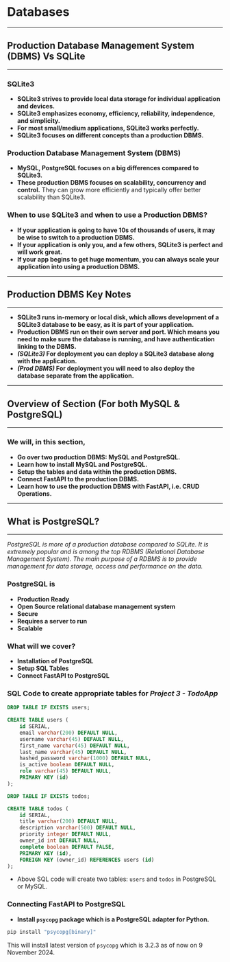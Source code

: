 # Databases

---

## Production Database Management System (DBMS) Vs SQLite

---

### SQLite3

- **SQLite3 strives to provide local data storage for individual application and devices.**
- **SQLite3 emphasizes economy, efficiency, reliability, independence, and simplicity.**
- **For most small/medium applications, SQLite3 works perfectly.**
- **SQLite3 focuses on different concepts than a production DBMS.**

### Production Database Management System (DBMS)

- **MySQL, PostgreSQL focuses on a big differences compared to SQLite3.**
- **These production DBMS focuses on scalability, concurrency and control.** They can grow more efficiently and typically offer better scalability than SQLite3.

### When to use SQLite3 and when to use a Production DBMS?

- **If your application is going to have 10s of thousands of users, it may be wise to switch to a production DBMS.**
- **If your application is only you, and a few others, SQLite3 is perfect and will work great.**
- **If your app begins to get huge momentum, you can always scale your application into using a production DBMS.**

---

## Production DBMS Key Notes

---

- **SQLite3 runs in-memory or local disk, which allows development of a SQLite3 database to be easy, as it is part of your application.**
- **Production DBMS run on their own server and port. Which means you need to make sure the database is running, and have authentication linking to the DBMS.**
- **_(SQLite3)_ For deployment you can deploy a SQLite3 database along with the application.**
- **_(Prod DBMS)_ For deployment you will need to also deploy the database separate from the application.**

---

## Overview of Section (For both MySQL & PostgreSQL)

---

### We will, in this section,

- **Go over two production DBMS: MySQL and PostgreSQL.**
- **Learn how to install MySQL and PostgreSQL.**
- **Setup the tables and data within the production DBMS.**
- **Connect FastAPI to the production DBMS.**
- **Learn how to use the production DBMS with FastAPI, i.e. CRUD Operations.**

---

## What is PostgreSQL?

---
 _PostgreSQL is more of a production database compared to SQLite. It is extremely popular and is among the top RDBMS (Relational Database Management System). The main purpose of a RDBMS is to provide management for data storage, access and performance on the data._

### PostgreSQL is
- **Production Ready**
- **Open Source relational database management system**
- **Secure**
- **Requires a server to run**
- **Scalable**

### What will we cover?
- **Installation of PostgreSQL**
- **Setup SQL Tables**
- **Connect FastAPI to PostgreSQL**

### SQL Code to create appropriate tables for _Project 3 - TodoApp_
```sql
DROP TABLE IF EXISTS users;

CREATE TABLE users (
    id SERIAL,
    email varchar(200) DEFAULT NULL,
    username varchar(45) DEFAULT NULL,
    first_name varchar(45) DEFAULT NULL,
    last_name varchar(45) DEFAULT NULL,
    hashed_password varchar(1000) DEFAULT NULL,
    is_active boolean DEFAULT NULL,
    role varchar(45) DEFAULT NULL,
    PRIMARY KEY (id)
);

DROP TABLE IF EXISTS todos;

CREATE TABLE todos (
    id SERIAL,
    title varchar(200) DEFAULT NULL,
    description varchar(500) DEFAULT NULL,
    priority integer DEFAULT NULL,
    owner_id int DEFAULT NULL,
    complete boolean DEFAULT FALSE,
    PRIMARY KEY (id),
    FOREIGN KEY (owner_id) REFERENCES users (id)
);
```
- Above SQL code will create two tables: `users` and `todos` in PostgreSQL or MySQL.

### Connecting FastAPI to PostgreSQL

- **Install `psycopg` package which is a PostgreSQL adapter for Python.**
```bash
pip install "psycopg[binary]"
```
This will install latest version of `psycopg` which is 3.2.3 as of now on 9 November 2024.
